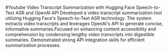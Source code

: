 #Youtube Video Transcript Summarization with Hugging Face Speech-to-Text ASR and OpenAI API
Developed a video transcript summarization tool utilizing Hugging Face's Speech-to-Text ASR technology. The system extracts video transcripts and leverages OpenAI's API to generate concise, informative summaries.Focused on enhancing content accessibility and comprehension by condensing lengthy video transcripts into digestible summaries. Demonstrated strong API integration skills for efficient summarization processes.
